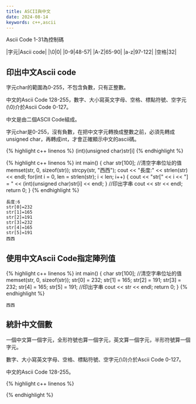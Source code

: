 ```yaml
---
title: ASCII與中文
date: 2024-08-14
keywords: c++,ascii
---
```


Ascii Code 1-31為控制碼

|字元|Ascii code|
|\0|0|
|0-9|48-57|
|A-Z|65-90|
|a-z|97-122|
|空格|32|

## 印出中文Ascii code

字元char的範圍為0-255，不包含負數，只有正整數。

中文的Ascii Code 128-255，數字、大小寫英文字母、空格、標點符號、空字元(\0)介於Ascii Code 0-127。

中文是由二個ASCII Code組成。

字元char是0-255，沒有負數，在把中文字元轉換成整數之前，必須先轉成unsigned char，再轉成int，才會正確顯示中文的ascii碼。

{% highlight c++ linenos %}
(int)(unsigned char)str[i] 
{% endhighlight %}

{% highlight c++ linenos %}
int main() {
    char str[100];
    //清空字串位址的值
    memset(str, 0, sizeof(str));
    strcpy(str, "西西");
    cout << "長度:" << strlen(str) << endl;
    for(int i = 0, len = strlen(str); i < len; i++) {
        cout << "str[" << i << "] = " <<  (int)(unsigned char)str[i] << endl;
    }
    //印出字串
    cout << str << endl;
    return 0;
}
{% endhighlight %}

```
長度:6
str[0]=232
str[1]=165
str[2]=191
str[3]=232
str[4]=165
str[5]=191
西西
```

## 使用中文Ascii Code指定陣列值

{% highlight c++ linenos %}
int main() {
    char str[100];
    //清空字串位址的值
    memset(str, 0, sizeof(str));
    str[0] = 232;
    str[1] = 165;
    str[2] = 191;
    str[3] = 232;
    str[4] = 165;
    str[5] = 191;
    //印出字串
    cout << str << endl;
    return 0;
}
{% endhighlight %}

```
西西
```

## 統計中文個數

一個中文算一個字元，全形符號也算一個字元，英文算一個字元，半形符號算一個字元。

數字、大小寫英文字母、空格、標點符號、空字元(\0)介於Ascii Code 0-127。

中文的Ascii Code 128-255。

{% highlight c++ linenos %}

{% endhighlight %}